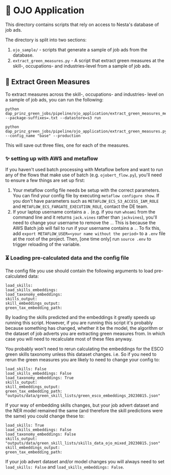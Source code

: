 # 🎾 OJO Application

This directory contains scripts that rely on access to Nesta's database of job ads. 

The directory is split into two sections:

1. `ojo_sample/` - scripts that generate a sample of job ads from the database. 
2. `extract_green_measures.py` - A script that extract green measures at the skill-, occupations- and industries-level from a sample of job ads.

## 🔧 Extract Green Measures

To extract measures across the skill-, occupations- and industries- level on a sample of job ads, you can run the following:

```
python dap_prinz_green_jobs/pipeline/ojo_application/extract_green_measures_metaflow.py --package-suffixes=.txt --datastore=s3 run
```

```
python dap_prinz_green_jobs/pipeline/ojo_application/extract_green_measures.py --config_name "base" --production
```

This will save out three files, one for each of the measures.

### :sparkles: setting up with AWS and metaflow

If you haven't used batch processing with Metaflow before and want to run any of the flows that make use of batch (e.g. `ojobert_flow.py`), you'll need to ensure a few things are set up first:

1. Your metaflow config file needs be setup with the correct parameters. You can find your config file by executing `metaflow configure show`. If you don't have parameters such as `METAFLOW_ECS_S3_ACCESS_IAM_ROLE` and `METAFLOW_ECS_FARGATE_EXECUTION_ROLE`, contact the DE team.
2. If your laptop username contains a `.` (e.g. if you run `whoami` from the command line and it returns `jack.vines` rather than `jackvines`), you'll need to change your username to remove the `.`. This is because the AWS Batch job will fail to run if your username contains a `.`. To fix this, add `export METAFLOW_USER=<your name without the period>` to a `.env` file at the root of the project. Then, [one time only] run `source .env` to trigger reloading of the variable.

### ⏳ Loading pre-calculated data and the config file

The config file you use should contain the following arguments to load pre-calculated data:

```
load_skills:
load_skills_embeddings:
load_taxonomy_embeddings:
skills_output:
skill_embeddings_output:
green_tax_embedding_path:
```

By loading the skills predicted and the embeddings it greatly speeds up running this script. However, if you are running this script it's probably because something has changed, whether it be the model, the algorithm or the dataset of job adverts you are extracting green measures from. In which case you will need to recalculate most of these files anyway.

You probably won't need to rerun calculating the embeddings for the ESCO green skills taxonomy unless this dataset changes. i.e. So if you need to rerun the green measures you are likely to need to change your config to:

```
load_skills: False
load_skills_embeddings: False
load_taxonomy_embeddings: True
skills_output:
skill_embeddings_output:
green_tax_embedding_path: "outputs/data/green_skill_lists/green_esco_embeddings_20230815.json"

```

If your way of embedding skills changes, but your job advert dataset and the NER model remained the same (and therefore the skill predictions were the same) you could change these to:

```
load_skills: True
load_skills_embeddings: False
load_taxonomy_embeddings: False
skills_output: "outputs/data/green_skill_lists/skills_data_ojo_mixed_20230815.json"
skill_embeddings_output:
green_tax_embedding_path:
```

If your job advert dataset and/or model changes you will always need to set `load_skills: False` and `load_skills_embeddings: False`.